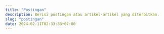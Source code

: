 ```yaml
---
title: "Postingan"
description: Berisi postingan atau artikel-artikel yang diterbitkan.
slug: "postingan"
date: 2024-02-11T02:33:33+07:00
---
```

